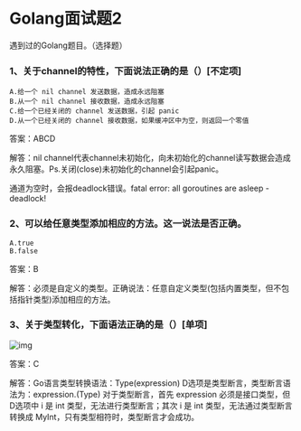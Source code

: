 # Golang面试题2

遇到过的Golang题目。（选择题）

### 1、关于channel的特性，下面说法正确的是（）[不定项]

```
A.给一个 nil channel 发送数据，造成永远阻塞
B.从一个 nil channel 接收数据，造成永远阻塞
C.给一个已经关闭的 channel 发送数据，引起 panic
D.从一个已经关闭的 channel 接收数据，如果缓冲区中为空，则返回一个零值
```

答案：ABCD

解答：nil channel代表channel未初始化，向未初始化的channel读写数据会造成永久阻塞。Ps.关闭(close)未初始化的channel会引起panic。

通道为空时，会报deadlock错误。fatal error: all goroutines are asleep - deadlock!

### 2、可以给任意类型添加相应的方法。这一说法是否正确。

```
A.true
B.false
```

答案：B

解答：必须是自定义的类型。正确说法：任意自定义类型(包括内置类型，但不包括指针类型)添加相应的方法。

### 3、关于类型转化，下面语法正确的是（）[单项]

![img](https://uploadfiles.nowcoder.com/images/20171203/3367369_1512277518304_28E6FBEBA19DFA1C862F3891BF21A5AB)

答案：C

解答：Go语言类型转换语法：Type(expression)  D选项是类型断言，类型断言语法为：expression.(Type) 对于类型断言，首先 expression 必须是接口类型，但D选项中 i 是 int 类型，无法进行类型断言；其次 i 是 int 类型，无法通过类型断言转换成 MyInt，只有类型相符时，类型断言才会成功。